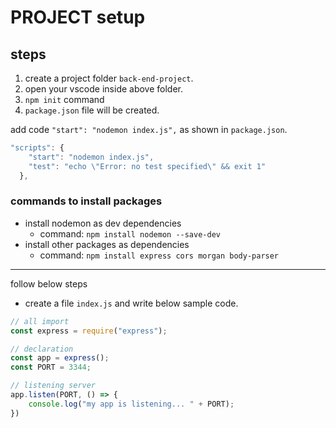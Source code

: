 # PROJECT setup

## steps

1. create a project folder `back-end-project`.
1. open your vscode inside above folder.
1. `npm init` command
1. `package.json` file will be created.

add code `"start": "nodemon index.js",` as shown in `package.json`.

```javascript
"scripts": {
    "start": "nodemon index.js",
    "test": "echo \"Error: no test specified\" && exit 1"
  },
```

### commands to install packages

- install nodemon as dev dependencies
  - command: `npm install nodemon --save-dev`
- install other packages as dependencies
  - command: `npm install express cors morgan body-parser`

---

follow below steps

- create a file `index.js` and write below sample code.

```javascript
// all import
const express = require("express");

// declaration
const app = express();
const PORT = 3344;

// listening server
app.listen(PORT, () => {
    console.log("my app is listening... " + PORT);
})

```
